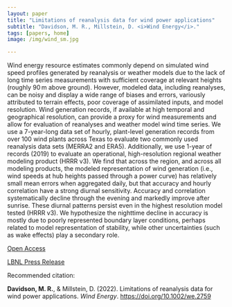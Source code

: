```yaml
---
layout: paper
title: "Limitations of reanalysis data for wind power applications"
subtitle: "Davidson, M. R., Millstein, D. <i>Wind Energy</i>."
tags: [papers, home]
image: /img/wind_sm.jpg

---
```


Wind energy resource estimates commonly depend on simulated wind speed profiles generated by reanalysis or weather models due to the lack of long time series measurements with sufficient coverage at relevant heights (roughly 90 m above ground). However, modeled data, including reanalyses, can be noisy and display a wide range of biases and errors, variously attributed to terrain effects, poor coverage of assimilated inputs, and model resolution. Wind generation records, if available at high temporal and geographical resolution, can provide a proxy for wind measurements and allow for evaluation of reanalyses and weather model wind time series. We use a 7-year-long data set of hourly, plant-level generation records from over 100 wind plants across Texas to evaluate two commonly used reanalysis data sets (MERRA2 and ERA5). Additionally, we use 1-year of records (2019) to evaluate an operational, high-resolution regional weather modeling product (HRRR v3). We find that across the region, and across all modeling products, the modeled representation of wind generation (i.e., wind speeds at hub heights passed through a power curve) has relatively small mean errors when aggregated daily, but that accuracy and hourly correlation have a strong diurnal sensitivity. Accuracy and correlation systematically decline through the evening and markedly improve after sunrise. These diurnal patterns persist even in the highest resolution model tested (HRRR v3). We hypothesize the nighttime decline in accuracy is mostly due to poorly represented boundary layer conditions, perhaps related to model representation of stability, while other uncertainties (such as wake effects) play a secondary role.

[Open Access](https://onlinelibrary.wiley.com/doi/10.1002/we.2759)

[LBNL Press Release](https://emp.lbl.gov/news/can-meteorological-models-accurately)

Recommended citation:

**Davidson, M. R.**, & Millstein, D. (2022). Limitations of reanalysis data for wind power applications. _Wind Energy_. https://doi.org/10.1002/we.2759





